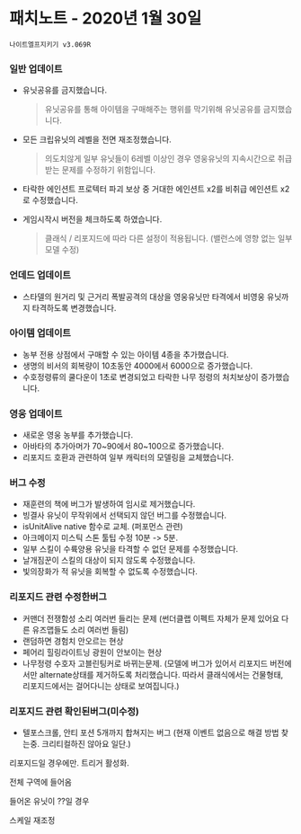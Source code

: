 # 패치노트 - 2020년 1월 30일

```
나이트엘프지키기 v3.069R
```

### 일반 업데이트

- 유닛공유를 금지했습니다.

  > 유닛공유를 통해 아이템을 구매해주는 행위를 막기위해 유닛공유를 금지했습니다.
  
- 모든 크립유닛의 레벨을 전면 재조정했습니다.

  > 의도치않게 일부 유닛들이 6레벨 이상인 경우 영웅유닛의 지속시간으로 취급받는 문제를 수정하기 위함입니다.
  
- 타락한 에인션트 프로텍터 파괴 보상 중 거대한 에인션트 x2를 비취급 에인션트 x2로 수정했습니다.

- 게임시작시 버전을 체크하도록 하였습니다.

  > 클래식 / 리포지드에 따라 다른 설정이 적용됩니다. (밸런스에 영향 없는 일부 모델 수정)
### 언데드 업데이트

- 스타델의 원거리 및 근거리 폭발공격의 대상을 영웅유닛만 타격에서 비영웅 유닛까지 타격하도록 변경했습니다.


### 아이템 업데이트

- 농부 전용 상점에서 구매할 수 있는 아이템 4종을 추가했습니다.
- 생명의 비서의 회복량이 10초동안 4000에서 6000으로 증가했습니다.
- 수호정령류의  쿨다운이 1초로 변경되었고 타락한 나무 정령의 처치보상이 증가했습니다.


### 영웅 업데이트

- 새로운 영웅 농부를 추가했습니다.
- 아바타의 추가아머가 70~90에서 80~100으로 증가했습니다.
- 리포지드 호환과 관련하여 일부 캐릭터의 모델링을 교체했습니다.


### 버그 수정

- 재훈련의 책에 버그가 발생하여 임시로 제거했습니다.
- 빙결사 유닛이 무작위에서 선택되지 않던 버그를 수정했습니다.
- isUnitAlive native 함수로 교체. (퍼포먼스 관련)
- 아크메이지 미스틱 스톤 툴팁 수정 10분 -> 5분.
- 일부 스킬이 수륙양용 유닛을 타격할 수 없던 문제를 수정했습니다.
- 날개짐꾼이 스킬의 대상이 되지 않도록 수정했습니다.
- 빛의장화가 적 유닛을 회복할 수 없도록 수정했습니다.
### 리포지드 관련 수정한버그
- 커맨더 전쟁함성 소리 여러번 들리는 문제 (썬더클랩 이펙트 자체가 문제 있어요 다른 유즈맵들도 소리 여러번 들림)
- 랜덤하면 경험치 안오르는 현상
- 페어리 힐링라이트닝 광원이 안보이는 현상
- 나무정령 수호자 고블린팅커로 바뀌는문제. (모델에 버그가 있어서 리포지드 버전에서만 alternate상태를 제거하도록 처리했습니다. 따라서 클래식에서는 건물형태, 리포지드에서는 걸어다니는 상태로 보여집니다.)


### 리포지드 관련 확인된버그(미수정)
- 텔포스크롤, 안티 포션 5개까지 합쳐지는 버그 (현재 이벤트 없음으로 해결 방법 찾는중. 크리티컬하진 않아요 일단.)





리포지드일 경우에만. 트리거 활성화.

전체 구역에 들어옴



들어온 유닛이 ??일 경우

스케일 재조정



